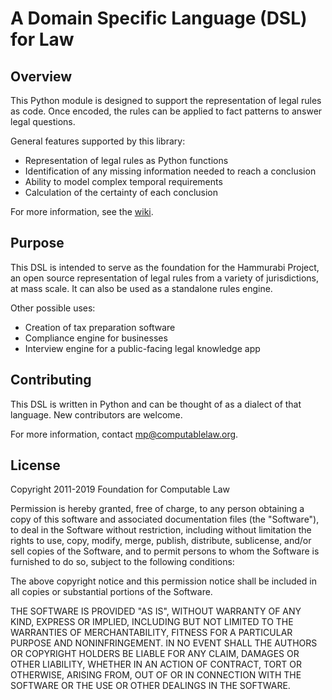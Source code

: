 # A Domain Specific Language (DSL) for Law

## Overview

This Python module is designed to support the representation of legal rules as code. Once encoded, the rules can be applied to fact patterns to answer legal questions.

General features supported by this library:

- Representation of legal rules as Python functions
- Identification of any missing information needed to reach a conclusion
- Ability to model complex temporal requirements
- Calculation of the certainty of each conclusion

For more information, see the [wiki](https://github.com/mpoulshock/python-dsl-for-law/wiki).

## Purpose

This DSL is intended to serve as the foundation for the Hammurabi Project, an open source representation of legal rules from a variety of jurisdictions, at mass scale. It can also be used as a standalone rules engine.

Other possible uses:

- Creation of tax preparation software
- Compliance engine for businesses
- Interview engine for a public-facing legal knowledge app

## Contributing

This DSL is written in Python and can be thought of as a dialect of that language. New contributors are welcome.

For more information, contact mp@computablelaw.org.

## License

Copyright 2011-2019 Foundation for Computable Law

Permission is hereby granted, free of charge, to any person obtaining a copy of this software and associated documentation files (the "Software"), to deal in the Software without restriction, including without limitation the rights to use, copy, modify, merge, publish, distribute, sublicense, and/or sell copies of the Software, and to permit persons to whom the Software is furnished to do so, subject to the following conditions:

The above copyright notice and this permission notice shall be included in all copies or substantial portions of the Software.

THE SOFTWARE IS PROVIDED "AS IS", WITHOUT WARRANTY OF ANY KIND, EXPRESS OR IMPLIED, INCLUDING BUT NOT LIMITED TO THE WARRANTIES OF MERCHANTABILITY, FITNESS FOR A PARTICULAR PURPOSE AND NONINFRINGEMENT. IN NO EVENT SHALL THE AUTHORS OR COPYRIGHT HOLDERS BE LIABLE FOR ANY CLAIM, DAMAGES OR OTHER LIABILITY, WHETHER IN AN ACTION OF CONTRACT, TORT OR OTHERWISE, ARISING FROM, OUT OF OR IN CONNECTION WITH THE SOFTWARE OR THE USE OR OTHER DEALINGS IN THE SOFTWARE.
